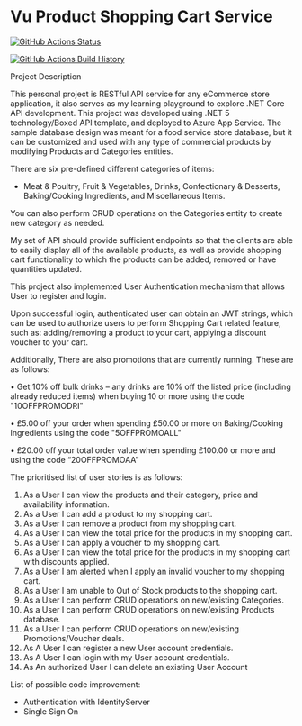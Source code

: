 # Vu Product Shopping Cart Service

[![GitHub Actions Status](https://github.com/Username/Project/workflows/Build/badge.svg?branch=main)](https://github.com/Username/Project/actions)

[![GitHub Actions Build History](https://buildstats.info/github/chart/Username/Project?branch=main&includeBuildsFromPullRequest=false)](https://github.com/Username/Project/actions)

Project Description

This personal project is RESTful API service for any eCommerce store application, it also serves as my learning playground to explore .NET Core API development. 
This project was developed using .NET 5 technology/Boxed API template, and deployed to Azure App Service.
The sample database design was meant for a food service store database, but it can be customized and used with any type of commercial products by modifying Products and Categories entities.


There are six pre-defined different categories of items: 
- Meat & Poultry, Fruit & Vegetables, Drinks, Confectionary & Desserts, Baking/Cooking Ingredients, and Miscellaneous Items.





You can also perform CRUD operations on the Categories entity to create new category as needed.

My set of API should provide sufficient endpoints so that the clients are able to easily display all of the available products, as well as provide shopping cart functionality to which the products can be added, removed or have quantities updated.

This project also implemented User Authentication mechanism that allows User to register and login.

Upon successful login, authenticated user can obtain an JWT strings, which can be used to authorize users to perform Shopping Cart related feature, such as: adding/removing a product to your cart, applying a discount voucher to your cart.


Additionally, There are also promotions that are currently running. These are as follows:

• Get 10% off bulk drinks – any drinks are 10% off the listed price (including already reduced items) when buying 10 or more using the code "10OFFPROMODRI"

• £5.00 off your order when spending £50.00 or more on Baking/Cooking Ingredients using the code "5OFFPROMOALL"

• £20.00 off your total order value when spending £100.00 or more and using the code “20OFFPROMOAA”


The prioritised list of user stories is as follows:
1. As a User I can view the products and their category, price and availability information.
2. As a User I can add a product to my shopping cart.
3. As a User I can remove a product from my shopping cart.
4. As a User I can view the total price for the products in my shopping cart.
5. As a User I can apply a voucher to my shopping cart.
6. As a User I can view the total price for the products in my shopping cart with discounts applied.
7. As a User I am alerted when I apply an invalid voucher to my shopping cart.
8. As a User I am unable to Out of Stock products to the shopping cart.
9. As a User I can perform CRUD operations on new/existing Categories.
10. As a User I can perform CRUD operations on new/existing Products database.
11. As a User I can perform CRUD operations on new/existing Promotions/Voucher deals.
12. As A User I can register a new User account credentials.
13. As A User I can login with my User account credentials.
14. As An authorized User I can delete an existing User Account




List of possible code improvement:

- Authentication with IdentityServer
- Single Sign On
